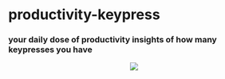 # productivity-keypress

### your daily dose of productivity insights of how many keypresses you have

<p align="center">
  <img src="https://i.imgur.com/BoqSYzb.png" />
</p>
